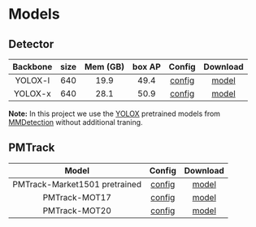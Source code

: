 # Models

## Detector

|  Backbone  | size | Mem (GB) | box AP |                  Config                  |                                                                                                                                         Download                                                                                                                                         |
| :--------: | :--: | :------: | :----: | :--------------------------------------: | :--------------------------------------------------------------------------------------------------------------------------------------------------------------------------------------------------------------------------------------------------------------------------------------: |
|  YOLOX-l   | 640  |   19.9   |  49.4  |  [config](./yolox_l_8xb8-300e_coco.py)   |       [model](https://download.openmmlab.com/mmdetection/v2.0/yolox/yolox_l_8x8_300e_coco/yolox_l_8x8_300e_coco_20211126_140236-d3bd2b23.pth)      |
|  YOLOX-x   | 640  |   28.1   |  50.9  |  [config](./yolox_x_8xb8-300e_coco.py)   |       [model](https://download.openmmlab.com/mmdetection/v2.0/yolox/yolox_x_8x8_300e_coco/yolox_x_8x8_300e_coco_20211126_140254-1ef88d67.pth)      |

**Note:**
 In this project we use the [YOLOX](https://arxiv.org/abs/2107.08430) pretrained models from [MMDetection](https://github.com/open-mmlab/mmdetection/tree/main/configs/yolox) without additional traning.

## PMTrack
| Model | Config | Download|
| :-: |:-: |:-: |
|PMTrack-Market1501 pretrained | [config](configs/reid/pmnet_base_market1501-cls.py)|[model](https://drive.google.com/file/d/1qwN9oAYwqdesEp7qSlzEm3idnrOpthkd/view?usp=drive_link) |
|PMTrack-MOT17 | [config]()|[model](https://drive.google.com/file/d/1y_xIHgiho2j9WxesqVrCRLovog33yEL9/view?usp=drive_link) |
|PMTrack-MOT20 | [config](configs/reid/pmnet_base_market1501-cls.py)|[model](https://drive.google.com/file/d/1RgQ1reYqhIIl8Ol0bqQW6SMjv_3Zh_dF/view?usp=drive_link) |
